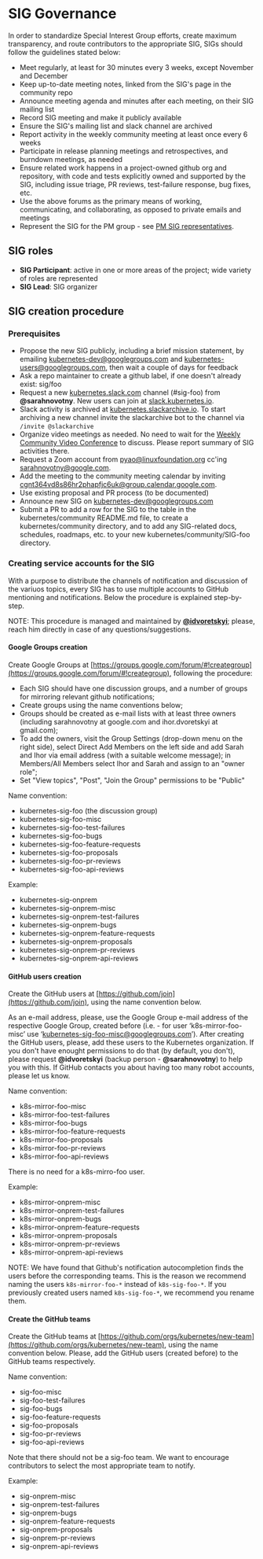 # SIG Governance

In order to standardize Special Interest Group efforts, create maximum transparency, and route contributors to the appropriate SIG, SIGs should follow the guidelines stated below:

* Meet regularly, at least for 30 minutes every 3 weeks, except November and December
* Keep up-to-date meeting notes, linked from the SIG's page in the community repo
* Announce meeting agenda and minutes after each meeting, on their SIG mailing list
* Record SIG meeting and make it publicly available
* Ensure the SIG's mailing list and slack channel are archived
* Report activity in the weekly community meeting at least once every 6 weeks
* Participate in release planning meetings and retrospectives, and burndown meetings, as needed
* Ensure related work happens in a project-owned github org and repository, with code and tests explicitly owned and supported by the SIG, including issue triage, PR reviews, test-failure response, bug fixes, etc. 
* Use the above forums as the primary means of working, communicating, and collaborating, as opposed to private emails and meetings
* Represent the SIG for the PM group - see [PM SIG representatives](https://github.com/kubernetes/community/blob/master/sig-product-management/SIG%20PM%20representatives.md).

## SIG roles
- **SIG Participant**: active in one or more areas of the project; wide 
  variety of roles are represented
- **SIG Lead**: SIG organizer

## SIG creation procedure

### Prerequisites

* Propose the new SIG publicly, including a brief mission statement, by emailing kubernetes-dev@googlegroups.com and kubernetes-users@googlegroups.com, then wait a couple of days for feedback
* Ask a repo maintainer to create a github label, if one doesn't already exist: sig/foo
* Request a new [kubernetes.slack.com](http://kubernetes.slack.com) channel (#sig-foo) from **@sarahnovotny**.  New users can join at [slack.kubernetes.io](http://slack.kubernetes.io).
* Slack activity is archived at [kubernetes.slackarchive.io](http://kubernetes.slackarchive.io).  To start archiving a new channel invite the slackarchive bot to the channel via `/invite @slackarchive`
* Organize video meetings as needed. No need to wait for the [Weekly Community Video Conference](community/README.md) to discuss. Please report summary of SIG activities there.
 * Request a Zoom account from pyao@linuxfoundation.org cc'ing sarahnovotny@google.com.
 * Add the meeting to the community meeting calendar by inviting cgnt364vd8s86hr2phapfjc6uk@group.calendar.google.com.
* Use existing proposal and PR process (to be documented)
* Announce new SIG on kubernetes-dev@googlegroups.com 
* Submit a PR to add a row for the SIG to the table in the kubernetes/community README.md file, to create a kubernetes/community directory, and to add any SIG-related docs, schedules, roadmaps, etc. to your new kubernetes/community/SIG-foo directory.

### **Creating service accounts for the SIG**

With a purpose to distribute the channels of notification and discussion of the variuos topics, every SIG has to use multiple accounts to GitHub mentioning and notifications. Below the procedure is explained step-by-step.

NOTE: This procedure is managed and maintained by **[@idvoretskyi](https://github.com/idvoretskyi)**; please, reach him directly in case of any questions/suggestions.

#### **Google Groups creation**

Create Google Groups at [https://groups.google.com/forum/#!creategroup](https://groups.google.com/forum/#!creategroup), following the procedure: 

* Each SIG should have one discussion groups, and a number of groups for mirroring relevant github notifications;
* Create groups using the name conventions below;
* Groups should be created as e-mail lists with at least three owners (including sarahnovotny at google.com and ihor.dvoretskyi at gmail.com);
* To add the owners, visit the Group Settings (drop-down menu on the right side), select Direct Add Members on the left side and add Sarah and Ihor via email address (with a suitable welcome message); in Members/All Members select Ihor and Sarah and assign to an "owner role";
* Set "View topics", "Post", "Join the Group" permissions to be "Public"

Name convention:

* kubernetes-sig-foo (the discussion group)
* kubernetes-sig-foo-misc
* kubernetes-sig-foo-test-failures
* kubernetes-sig-foo-bugs
* kubernetes-sig-foo-feature-requests
* kubernetes-sig-foo-proposals
* kubernetes-sig-foo-pr-reviews
* kubernetes-sig-foo-api-reviews

Example:

* kubernetes-sig-onprem
* kubernetes-sig-onprem-misc
* kubernetes-sig-onprem-test-failures
* kubernetes-sig-onprem-bugs
* kubernetes-sig-onprem-feature-requests
* kubernetes-sig-onprem-proposals
* kubernetes-sig-onprem-pr-reviews
* kubernetes-sig-onprem-api-reviews

#### **GitHub users creation**

Create the GitHub users at [https://github.com/join](https://github.com/join), using the name convention below.

As an e-mail address, please, use the Google Group e-mail address of the respective Google Group, created before (i.e. - for user ‘k8s-mirror-foo-misc’ use ‘[kubernetes-sig-foo-misc@googlegroups.com](mailto:kubernetes-sig-foo-misc@googlegroups.com)’). After creating the GitHub users, please, add these users to the Kubernetes organization. If you don't have enought permissions to do that (by default, you don't), please request **@idvoretskyi** (backup person - **@sarahnovotny**) to help you with this. If GitHub contacts you about having too many robot accounts, please let us know. 


Name convention:

* k8s-mirror-foo-misc 
* k8s-mirror-foo-test-failures
* k8s-mirror-foo-bugs
* k8s-mirror-foo-feature-requests
* k8s-mirror-foo-proposals
* k8s-mirror-foo-pr-reviews
* k8s-mirror-foo-api-reviews

There is no need for a k8s-mirro-foo user.

Example:

* k8s-mirror-onprem-misc
* k8s-mirror-onprem-test-failures
* k8s-mirror-onprem-bugs
* k8s-mirror-onprem-feature-requests
* k8s-mirror-onprem-proposals
* k8s-mirror-onprem-pr-reviews
* k8s-mirror-onprem-api-reviews

NOTE: We have found that Github's notification autocompletion finds the users before the corresponding teams. This is the reason we recommend naming the users `k8s-mirror-foo-*` instead of `k8s-sig-foo-*`. If you previously created users named `k8s-sig-foo-*`, we recommend you rename them.

#### **Create the GitHub teams**

Create the GitHub teams at [https://github.com/orgs/kubernetes/new-team](https://github.com/orgs/kubernetes/new-team), using the name convention below. Please, add the GitHub users (created before) to the GitHub teams respectively.

Name convention:

* sig-foo-misc 
* sig-foo-test-failures
* sig-foo-bugs
* sig-foo-feature-requests
* sig-foo-proposals
* sig-foo-pr-reviews
* sig-foo-api-reviews

Note that there should not be a sig-foo team. We want to encourage contributors to select the most appropriate team to notify.

Example:

* sig-onprem-misc
* sig-onprem-test-failures
* sig-onprem-bugs
* sig-onprem-feature-requests
* sig-onprem-proposals
* sig-onprem-pr-reviews
* sig-onprem-api-reviews
